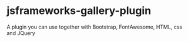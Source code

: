 # jsframeworks-gallery-plugin
A plugin you can use together with Bootstrap, FontAwesome, HTML, css and JQuery
